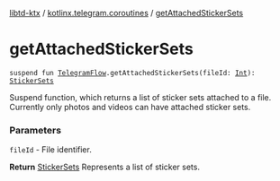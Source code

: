 [libtd-ktx](../index.md) / [kotlinx.telegram.coroutines](index.md) / [getAttachedStickerSets](./get-attached-sticker-sets.md)

# getAttachedStickerSets

`suspend fun `[`TelegramFlow`](../kotlinx.telegram.core/-telegram-flow/index.md)`.getAttachedStickerSets(fileId: `[`Int`](https://kotlinlang.org/api/latest/jvm/stdlib/kotlin/-int/index.html)`): `[`StickerSets`](https://tdlibx.github.io/td/docs/org/drinkless/td/libcore/telegram/TdApi.StickerSets.html)

Suspend function, which returns a list of sticker sets attached to a file. Currently only photos
and videos can have attached sticker sets.

### Parameters

`fileId` - File identifier.

**Return**
[StickerSets](https://tdlibx.github.io/td/docs/org/drinkless/td/libcore/telegram/TdApi.StickerSets.html) Represents a list of sticker sets.

